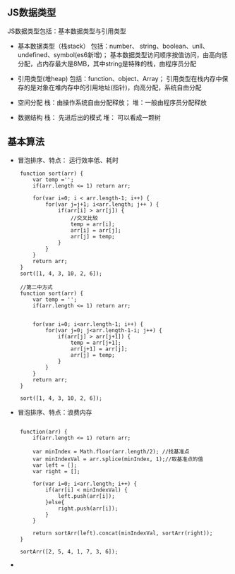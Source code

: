 
## JS数据类型
JS数据类型包括：基本数据类型与引用类型

* 基本数据类型（栈stack）
包括：number、 string、boolean、unll、undefined、symbol(es6新增)；
基本数据类型访问顺序按值访问，由高向低分配，占内存最大是8MB，其中string是特殊的栈，由程序员分配

* 引用类型(堆heap)
包括：function、object、Array；
引用类型在栈内存中保存的是对象在堆内存中的引用地址(指针)，向高分配，系统自由分配

* 空间分配
栈：由操作系统自由分配释放；
堆：一般由程序员分配释放

* 数据结构
栈： 先进后出的模式
堆： 可以看成一颗树


## 基本算法

* 冒泡排序、特点： 运行效率低、耗时

```
	function sort(arr) {
		var temp ='';
		if(arr.length <= 1) return arr;

		for(var i=0; i < arr.length-1; i++) {
			for(var j=j+1; i<arr.length; j++ ) {
				if(arr[i] > arr[j]) {
					//交叉比较
					temp = arr[i];
					arr[i] = arr[j];
					arr[j] = temp;
				}
			}
		}
		return arr;
	}
	sort([1, 4, 3, 10, 2, 6]);

	//第二中方式
	function sort(arr) {
		var temp = '';
		if(arr.length <= 1) return arr;


		for(var i=0; i<arr.length-1; i++) {
			for(var j=0; j<arr.length-1-i; j++) {
				if(arr[j] > arr[j+1]) {
					temp = arr[j+1];
					arr[j+1] = arr[j];
					arr[j] = temp;
				}
			}
		}
		return arr;
	}

	sort([1, 4, 3, 10, 2, 6]);

```



* 冒泡排序、特点：浪费内存

```

	function(arr) {
		if(arr.length <= 1) return arr;

		var minIndex = Math.floor(arr.length/2); //找基准点
		var minIndexVal = arr.splice(minIndex, 1);//取基准点的值
		var left = [];
		var right = [];

		for(var i=0; i<arr.length; i++) {
			if(arr[i] < minIndexVal) {
				left.push(arr[i]);
			}else{
				right.push(arr[i]);
			}
		}

		return sortArr(left).concat(minIndexVal, sortArr(right));
	}

	sortArr([2, 5, 4, 1, 7, 3, 6]);

```

* 
